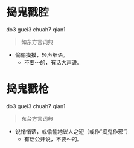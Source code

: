 # 捣鬼戳腔
do3 guei3 chuah7 qian1
> 如东方言词典
- 偷偷摸摸，轻声细语。
  - 不要～的，有话大声说。

# 捣鬼戳枪
do3 guei3 chuah7 qian1
> 东台方言词典
- 说悄悄话，或偷偷地议人之短（或作“捣鬼作邪”）
  - 有话公开说，不要～的。
